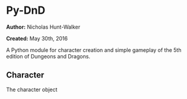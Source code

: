 # Py-DnD

**Author:** Nicholas Hunt-Walker

**Created:** May 30th, 2016

A Python module for character creation and simple gameplay of the 5th
edition of Dungeons and Dragons.

## Character

The character object
